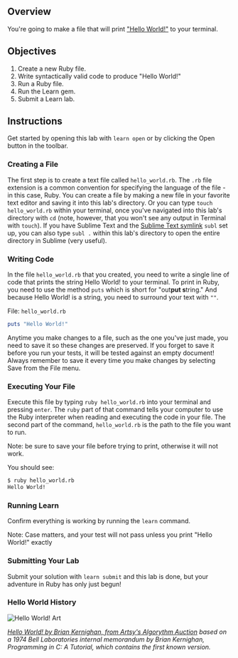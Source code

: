 ## Overview

You're going to make a file that will print ["Hello World!"](http://en.wikipedia.org/wiki/%22Hello,_World!%22_program) to your terminal.

## Objectives

1. Create a new Ruby file.
2. Write syntactically valid code to produce "Hello World!"
3. Run a Ruby file.
4. Run the Learn gem.
5. Submit a Learn lab.

## Instructions

Get started by opening this lab with `learn open` or by clicking the Open button in the toolbar.

### Creating a File

The first step is to create a text file called `hello_world.rb`. The `.rb` file extension is a common convention for specifying the language of the file - in this case, Ruby. You can create a file by making a new file in your favorite text editor and saving it into this lab's directory. Or you can type `touch hello_world.rb` within your terminal, once you've navigated into this lab's directory with `cd` (note, however, that you won't see any output in Terminal with `touch`). If you have Sublime Text and the [Sublime Text symlink](http://olivierlacan.com/posts/launch-sublime-text-3-from-the-command-line/) `subl` set up, you can also type `subl .` within this lab's directory to open the entire directory in Sublime (very useful).

### Writing Code

In the file `hello_world.rb` that you created, you need to write a single line of code that prints the string Hello World! to your terminal. To print in Ruby, you need to use the method `puts` which is short for "out**put s**tring." And because Hello World! is a string, you need to surround your text with `""`.

File: `hello_world.rb`
```ruby
puts "Hello World!"
```

Anytime you make changes to a file, such as the one you've just made, you need to save it so these changes are preserved. If you forget to save it before you run your tests, it will be tested against an empty document! Always remember to save it every time you make changes by selecting Save from the File menu.

### Executing Your File

Execute this file by typing `ruby hello_world.rb` into your terminal and pressing `enter`. The `ruby` part of that command tells your computer to use the Ruby interpreter when reading and executing the code in your file. The second part of the command, `hello_world.rb` is the path to the file you want to run.

Note: be sure to save your file before trying to print, otherwise it will not work.

You should see:

```bash
$ ruby hello_world.rb
Hello World!
```

### Running Learn

Confirm everything is working by running the `learn` command.

Note: Case matters, and your test will not pass unless you print "Hello World!" exactly

### Submitting Your Lab

Submit your solution with `learn submit` and this lab is done, but your adventure in Ruby has only just begun!

### Hello World History

![Hello World! Art](https://d32dm0rphc51dk.cloudfront.net/b6JQ66-0nHij79irJT-Pdg/large.jpg)

_[Hello World! by Brian Kernighan, from Artsy's Algorythm Auction](https://www.artsy.net/artwork/brian-kernighan-hello-world) based on a 1974 Bell Laboratories internal memorandum by Brian Kernighan, Programming in C: A Tutorial, which contains the first known version._
